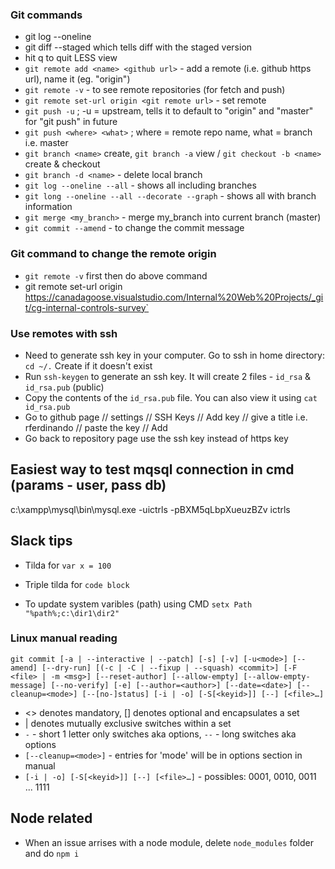### Git commands
- git log --oneline
- git diff --staged which tells diff with the staged version
- hit q to quit LESS view
- `git remote add <name> <github url>` - add a remote (i.e. github https url), name it (eg. "origin")
- `git remote -v` - to see remote repositories (for fetch and push)
- `git remote set-url origin <git remote url>` - set remote
- `git push -u` ; -u = upstream, tells it to default to "origin" and "master" for "git push" in future
- `git push <where> <what>` ; where = remote repo name, what = branch i.e. master
- `git branch <name>` create, `git branch -a` view / `git checkout -b <name>` create & checkout
- `git branch -d <name>` - delete local branch
- `git log --oneline --all` - shows all including branches
- `git long --oneline --all --decorate --graph` - shows all with branch information
- `git merge <my_branch>` - merge my_branch into current branch (master)
- `git commit --amend` - to change the commit message

### Git command to change the remote origin
- `git remote -v` first then do above command
- git remote set-url origin https://canadagoose.visualstudio.com/Internal%20Web%20Projects/_git/cg-internal-controls-survey`

### Use remotes with ssh
- Need to generate ssh key in your computer. Go to ssh in home directory: `cd ~/.` Create if it doesn't exist
- Run `ssh-keygen` to generate an ssh key. It will create 2 files - `id_rsa` & `id_rsa.pub` (public)
- Copy the contents of the `id_rsa.pub` file. You can also view it using `cat id_rsa.pub`
- Go to github page // settings // SSH Keys // Add key // give a title i.e. rferdinando // paste the key // Add
- Go back to repository page use the ssh key instead of https key

## Easiest way to test mqsql connection in cmd (params - user, pass db)
c:\xampp\mysql\bin\mysql.exe -uictrls -pBXM5qLbpXueuzBZv ictrls

## Slack tips
- Tilda for `var x = 100`
- Triple tilda for ```code block```

- To update system varibles (path) using CMD `setx Path "%path%;c:\dir1\dir2"`

### Linux manual reading
`git commit [-a | --interactive | --patch] [-s] [-v] [-u<mode>] [--amend]
	   [--dry-run] [(-c | -C | --fixup | --squash) <commit>]
	   [-F <file> | -m <msg>] [--reset-author] [--allow-empty]
	   [--allow-empty-message] [--no-verify] [-e] [--author=<author>]
	   [--date=<date>] [--cleanup=<mode>] [--[no-]status]
	   [-i | -o] [-S[<keyid>]] [--] [<file>…​]`
- <> denotes mandatory, [] denotes optional and encapsulates a set
- | denotes mutually exclusive switches within a set
- `-` - short 1 letter only switches aka options, `--` - long switches aka options
- `[--cleanup=<mode>]` - entries for 'mode' will be in options section in manual
- `[-i | -o] [-S[<keyid>]] [--] [<file>…​]` - possibles: 0001, 0010, 0011 ... 1111


## Node related

- When an issue arrises with a node module, delete `node_modules` folder and do `npm i`
